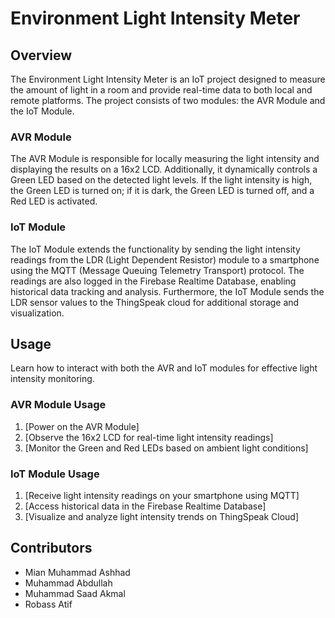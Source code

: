 # Environment Light Intensity Meter

## Overview

The Environment Light Intensity Meter is an IoT project designed to measure the amount of light in a room and provide real-time data to both local and remote platforms. The project consists of two modules: the AVR Module and the IoT Module.

### AVR Module

The AVR Module is responsible for locally measuring the light intensity and displaying the results on a 16x2 LCD. Additionally, it dynamically controls a Green LED based on the detected light levels. If the light intensity is high, the Green LED is turned on; if it is dark, the Green LED is turned off, and a Red LED is activated.

### IoT Module

The IoT Module extends the functionality by sending the light intensity readings from the LDR (Light Dependent Resistor) module to a smartphone using the MQTT (Message Queuing Telemetry Transport) protocol. The readings are also logged in the Firebase Realtime Database, enabling historical data tracking and analysis. Furthermore, the IoT Module sends the LDR sensor values to the ThingSpeak cloud for additional storage and visualization.

## Usage

Learn how to interact with both the AVR and IoT modules for effective light intensity monitoring.

### AVR Module Usage

1. [Power on the AVR Module]
2. [Observe the 16x2 LCD for real-time light intensity readings]
3. [Monitor the Green and Red LEDs based on ambient light conditions]

### IoT Module Usage

1. [Receive light intensity readings on your smartphone using MQTT]
2. [Access historical data in the Firebase Realtime Database]
3. [Visualize and analyze light intensity trends on ThingSpeak Cloud]

## Contributors

- Mian Muhammad Ashhad
- Muhammad Abdullah
- Muhammad Saad Akmal
- Robass Atif
